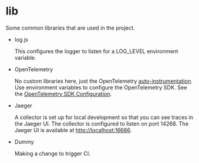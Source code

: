 # lib

Some common libraries that are used in the project.

- log.js

    This configures the logger to listen for a LOG_LEVEL environment variable.

- OpenTelemetry

    No custom libraries here, just the OpenTelemetry [auto-instrumentation](https://opentelemetry.io/docs/zero-code/js/). Use environment variables to configure the OpenTelemetry SDK. See the [OpenTelemetry SDK Configuration](https://opentelemetry.io/docs/specs/otel/configuration/sdk-environment-variables/).

- Jaeger

    A collector is set up for local development so that you can see traces in the Jaeger UI. The collector is configured to listen on port 14268. The Jaeger UI is available at <http://localhost:16686>.

- Dummy

    Making a change to trigger CI.
